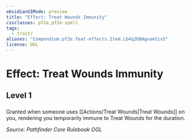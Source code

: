 ```yaml
---
obsidianUIMode: preview
title: "Effect: Treat Wounds Immunity"
cssclasses: pf2e,pf2e-spell
tags:
  - trait/
aliases: "Compendium.pf2e.feat-effects.Item.Lb4q2bBAgxamtix5"
license: OGL
---
```

# Effect: Treat Wounds Immunity
## Level 1
### 






Granted when someone uses [[Actions/Treat Wounds|Treat Wounds]] on you, rendering you temporarily immune to Treat Wounds for the duration.

*Source: Pathfinder Core Rulebook*
*OGL*